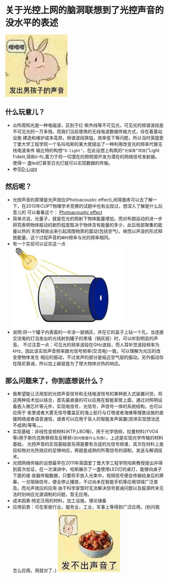 # 关于光控上网的脑洞联想到了光控声音的没水平的表述
![image](https://github.com/innermirror/my-thoughts/blob/master/微信图片_20181124164441.png)
## 什么玩意儿？
* 众所周知光是一种电磁波，区别于红·紫外线等不可见光，可见光的频谱波段是不可见光的一万多倍。而我们当前使用的无线电波数据传输方式，存在着基站设施
建造和维护成本高昂，频谱波段狭隘，效率低下等问题，所以当时英国爱丁堡大学工程学院一个名叫哈斯的某大佬提出了一种利用改变光的频率代替无线电波来传
输比特的构想`“D-light"`，在此设想上构筑的`“光保真”项目`("Light Fidelit,简称li-fi),着力于将一切潜在的照明源开发为潜在的网络信号发射器。使得一
盏led灯甚至日光灯就可以实现数据的传输。
* 参见[D-Light](http://www.dlighttech.com/)

## 然后呢？
* 光控声音的原理是光声效应(Photoacoustic effect),闲得蛋疼可以去了解一下，在2013年CUPT物理学术竞赛的试题中也有出现过，想深入了解是什么玩意儿的
可以看看这个：
[Photoacoustic effect](https://en.m.wikipedia.org/wiki/Photoacoustic_effect?from=singlemessage)
* 简单点说，光量子，就是在光的照射下物体能量增加，而对布朗运动的进一步研究表明物体振动的剧烈程度取决于物体含有能量的多少，此后局部聚集的能量以热的
形势释放出来引起周围物质的震动(包括空气)，继而以声波的形式释放能量，这个过程声音的`瞬时`频率与光的频率相同。
* 有一个实验可以证实这一点
![image](https://github.com/innermirror/my-thoughts/blob/master/light!.jpg)
* 说明:将一个罐子内表面的一半涂一层锅灰，并在它的盖子上钻一个孔。当连接交流电的灯泡发出的光线射到罐子的黑墙（锅灰层）时，可以听到明显的声音。
不过注意一点：可见光的频率波段在GHz波段，而人耳听觉波段频率为kHz，因此该实验声音频率跟光信号频率(交流电)一致。可以理解为光压的改变使物体发生
相应的振动，不过发声的部分是临近空气层的振动。另外振动存在阻尼衰减，所以加上碳层是为了增大物体对热的响应。
## 那么问题来了，你到底想说什么？
* 我希望能让泛用型的光控声音信号和无线电波信号的某种嵌入式装置问世。将这两种技术加以结合，首先最直接的可以应用在智能家居上面，通过对照明设备嵌入微芯片等元件，实现电信号，光信号，声信号一体的系统结构，也可以应用于
夜里或者大雾无信号覆盖区的海上航行与灯塔或者海难等搜救设施的直接网络或者语音通信，或者可以应用于盲人的智能发声装置(具体实现想法还不成熟)等等。。。
* 实现基础：非线性变频材料(KTP,LBO等)，用于光学倍频，拉曼材料(YVO4等)用于斯托克斯移频及反移频`(别问我是什么东西)`，上述是实现光学传输的材料基础，
光控声音的实现基础首先得是要有合适的光信号频谱，其次在材料上是目标物对光热效应的足够响应，再就是成熟的所需信号的调制，发送与解调技术。
* 光控网络传输的设想最早在2011年英国爱丁堡大学工程学院哈斯教授提出并得到首次验证，在一次演讲中，哈斯展示了一盏使用LED灯的桌灯，能够向桌子下面的接
收器传输数据，只要将手放入光束中，视频信号便会传输给身后的屏幕，一旦阻隔信号，便会停止播放，不过尚未在智能手机等应用领域广泛普及。而光声效应的应用
由于科学家暂时无法解决信号衰减问题以及振源终末无法时刻响应光源调制的问题，暂无应用。
* 成本因素:特定泛用的材料，加工设施，理论储备
* 应用前景：可在家居行业，服务业，工业，军事上等得到广泛应用。(别问我怎么应用，用就对了..)
![image](https://github.com/innermirror/my-thoughts/blob/master/发不出声音了.png)

